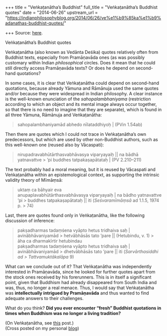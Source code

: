 +++
title = "Veṅkaṭanātha’s Buddhist"
full_title = "Veṅkaṭanātha’s Buddhist quotes"
date = "2014-06-26"
upstream_url = "https://indianphilosophyblog.org/2014/06/26/ve%e1%b9%85ka%e1%b9%adanathas-buddhist-quotes/"

+++
Source: [here](https://indianphilosophyblog.org/2014/06/26/ve%e1%b9%85ka%e1%b9%adanathas-buddhist-quotes/).

Veṅkaṭanātha’s Buddhist quotes

Veṅkaṭanātha (also known as Vedānta Deśika) quotes relatively often from Buddhist texts, especially from Pramāṇavāda ones (as was possibly customary within Indian *philosophical* circles. Does it mean that he could still directly access Pramāṇavāda texts? Or does he depend on second-hand quotations?

In some cases, it is clear that Veṅkaṭanātha could depend on second-hand quotations, because already Yāmuna and Rāmānuja used the same quotes and/or because they were widespread in Indian philosophy. A clear instance is the well-known enunciation of the *sahopalambhaniyama* (restriction according to which an object and its mental image always occur together, so that there is no need to imagine that they are separate), which is found in all three Yāmuna, Rāmānuja and Veṅkaṭanātha:

> sahopalambhaniyamād abhedo nīlataddhiyoḥ \| (PVin 1.54ab)

Then there are quotes which I could not trace in Veṅkaṭanātha’s own predecessors, but which are used by other non-Buddhist authors, such as this well-known one (reused also by Vācaspati):

> nirupadravabhūtārthasvabhāvasya viparyayaiḥ \|\| na bādhā yatnavattve > ’pi buddhes tatpakaṣapātataḥ \| (PV 2.210–211)

The text probably had a moral meaning, but it is reused by Vācaspati and Veṅkaṭanātha within an epistemological context, as supporting the intrinsic validity theory of Mīmāṃsā:

> uktaṃ ca bāhyair eva  
> anupaplavabhūtārthasvabhāvasya viparyayaiḥ \| na bādho yatnavattve ’pi > buddhes tatpakaṣapātataḥ \|\| iti (*Seśvaramīmāṃsā* ad 1.1.5, 1974 p. > 74)

Last, there are quotes found only in Veṅkaṭanātha, like the following discussion of inference:

> pakṣadharmas tadaṃśena vyāpto hetus tridhaiva saḥ \| avinābhāvaniyamād > hetvābhāsās tato ’pare \|\| (Hetubindu, v. 1) >
> āha ca dharmakīrtir hetubindau  
> pakṣadharmas tadaṃśena vyāpto hetus tridhaiva saḥ \| avinābhāvaniyamād > dhetvābhāsās tato ’pare \|\| iti (*Sarvārthasiddhi ad > Tattvamuktākalāpa* 9)

What can we conclude out of it? That Veṅkaṭanātha was independently interested in Pramāṇavāda, since he looked for further quotes apart from the stock ones received by his forerunners. This is in itself a significant point, given that Buddhism had already disappeared from South India and was, thus, no longer a real menace. Thus, I would say that Veṅkaṭanātha was **intellectually intrigued by Pramāṇavāda** and thus wanted to find adequate answers to their challenges.

What do you think? **Did you ever encounter “fresh” Buddhist quotations in times when Buddhism was no longer a living tradition?**

  
(On Veṅkaṭanātha, see [this](http://elisafreschi.com/2014/03/17/ve%E1%B9%85ka%E1%B9%ADanathas-contribution-to-visi%E1%B9%A3%E1%B9%ADadvaita-vedanta/) post.)  
(Cross posted on my personal [blog](http://elisafreschi.com))
